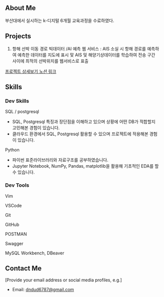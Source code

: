 ## About Me

부산대에서 실시하는 k-디지털 6개월 교육과정을 수료하였다.

## Projects

1. 항해 선박 이동 경로 빅데이터 /AI 예측 웹 서비스 : AIS 소실 시 항해 경로를 예측하여 예측한 데이터를 지도에 표시 맟 AIS 및 해양기상데이터를 학습하여 전송 구간 사이에 최적의 선박위치를 웹서비스로 표출  

[프로젝트 상세보기 노션 링크]()

## Skills

### **Dev Skills**

SQL / postgresql

- SQL, Postgresql 특징과 장단점을 이해하고 있으며 상황에 어떤 DB가 적합할지 고민해본 경험이 있습니다.
- 클라우드 환경에서 SQL, Postgresql 활용할 수 있으며 프로젝트에 적용해본 경험이 있습니다.


Python

- 파이썬 표준라이브러리와 자료구조를 공부하였습니다.
- Jupyter Notebook, NumPy, Pandas, matplotlib을 활용해 기초적인 EDA를 할 수 있습니다.



### **Dev Tools**

Vim

VSCode

Git

GitHub

POSTMAN

Swagger

MySQL Workbench, DBeaver

## Contact Me

[Provide your email address or social media profiles, e.g.]
- Email: dndud6787@gmail.com
